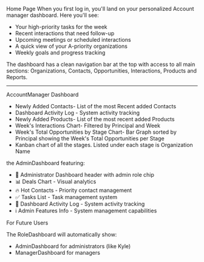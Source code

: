 Home Page When you first log in, you'll land on your personalized Account manager dashboard. Here you'll see:

- Your high-priority tasks for the week
- Recent interactions that need follow-up
- Upcoming meetings or scheduled interactions
- A quick view of your A-priority organizations
- Weekly goals and progress tracking

The dashboard has a clean navigation bar at the top with access to all main sections: Organizations, Contacts, Opportunities, Interactions, Products and Reports.

-----

AccountManager Dashboard
- Newly Added Contacts- List of the most Recent added Contacts
- Dashboard Activity Log - System activity tracking
- Newly Added Products- List of the most recent added Products
- Week's Interactions Chart- Filtered by Principal and Week
- Week's Total Opportunities by Stage Chart- Bar Graph sorted by Principal showing the Week's Total Opportunities per Stage
- Kanban chart of all the stages. Listed under each stage is Organization Name 

 the AdminDashboard featuring:

  - 🔧 Administrator Dashboard header with admin role chip
  - 📊 Deals Chart - Visual analytics
  - 🔥 Hot Contacts - Priority contact management
  - ✅ Tasks List - Task management system
  - 📝 Dashboard Activity Log - System activity tracking
  - ℹ️ Admin Features Info - System management capabilities

  For Future Users

  The RoleDashboard will automatically show:
  - AdminDashboard for administrators (like Kyle)
  - ManagerDashboard for managers